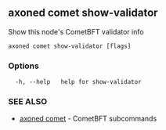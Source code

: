 ## axoned comet show-validator

Show this node's CometBFT validator info

```
axoned comet show-validator [flags]
```

### Options

```
  -h, --help   help for show-validator
```

### SEE ALSO

* [axoned comet](axoned_comet.md)	 - CometBFT subcommands
